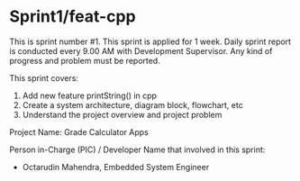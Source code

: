 # Sprint1/feat-cpp
This is sprint number #1. This sprint is applied for 1 week. Daily sprint report is conducted every 9.00 AM with Development Supervisor. Any kind of progress and problem must be reported.

This sprint covers:
1. Add new feature printString() in cpp
2. Create a system architecture, diagram block, flowchart, etc
3. Understand the project overview and project problem

Project Name:
Grade Calculator Apps

Person in-Charge (PIC) / Developer Name that involved in this sprint: 
- Octarudin Mahendra, Embedded System Engineer